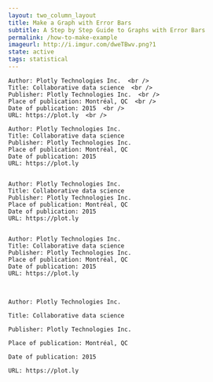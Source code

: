 ```yaml
---
layout: two_column_layout
title: Make a Graph with Error Bars
subtitle: A Step by Step Guide to Graphs with Error Bars
permalink: /how-to-make-example
imageurl: http://i.imgur.com/dweTBwv.png?1
state: active
tags: statistical
---
```


<style>
code{
  font-familly: sans-serif;
  }

</style>

```
Author: Plotly Technologies Inc.  <br />
Title: Collaborative data science  <br />
Publisher: Plotly Technologies Inc.  <br />
Place of publication: Montréal, QC  <br />
Date of publication: 2015  <br />
URL: https://plot.ly  <br />
```



  ```
  Author: Plotly Technologies Inc.  
  Title: Collaborative data science  
  Publisher: Plotly Technologies Inc.  
  Place of publication: Montréal, QC  
  Date of publication: 2015  
  URL: https://plot.ly  
  ```
  
  
<code>
Author: Plotly Technologies Inc.  
Title: Collaborative data science  
Publisher: Plotly Technologies Inc.  
Place of publication: Montréal, QC  
Date of publication: 2015  
URL: https://plot.ly  
</code>

<pre>
<code>
Author: Plotly Technologies Inc.  
Title: Collaborative data science  
Publisher: Plotly Technologies Inc.  
Place of publication: Montréal, QC  
Date of publication: 2015  
URL: https://plot.ly  
</code>
</pre>


<code>
Author: Plotly Technologies Inc.  <br />
Title: Collaborative data science  <br />
Publisher: Plotly Technologies Inc.  <br />
Place of publication: Montréal, QC  <br />
Date of publication: 2015  <br />
URL: https://plot.ly  <br />
</code>
